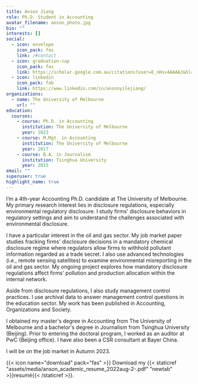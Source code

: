 ```yaml
---
title: Anson Jiang
role: Ph.D. Student in Accounting
avatar_filename: anson_photo.jpg
bio: ""
interests: []
social:
  - icon: envelope
    icon_pack: fas
    link: /#contact
  - icon: graduation-cap
    icon_pack: fas
    link: https://scholar.google.com.au/citations?user=E_nHsv4AAAAJ&hl=en
  - icon: linkedin
    icon_pack: fab
    link: https://www.linkedin.com/in/ansonyilejiang/
organizations:
  - name: The University of Melbourne
    url: ""
education:
  courses:
    - course: Ph.D. in Accounting
      institution: The University of Melbourne
      year: 2023
    - course: M.Mgt. in Accounting
      institution: The University of Melbourne
      year: 2017
    - course: B.A. in Journalism
      institution: Tsinghua University
      year: 2015
email: ""
superuser: true
highlight_name: true
---
```

I’m a 4th-year Accounting Ph.D. candidate at The University of Melbourne. My primary research interest lies in disclosure regulations, especially environmental regulatory disclosure. I study firms' disclosure behaviors in regulatory settings and aim to understand the challenges associated with environmental disclosure. 

I have a particular interest in the oil and gas sector.  My job market paper studies fracking firms' disclosure decisions in a mandatory chemical disclosure regime where regulators allow firms to withhold pollutant information regarded as a trade secret. I also use advanced technologies (i.e., remote sensing satellites) to examine environmental misreporting in the oil and gas sector.  My ongoing project explores how mandatory disclosure regulations affect firms' pollution and production allocation within the internal network. 

Aside from disclosure regulations, I also study management control practices. I use archival data to answer management control questions in the education sector.  My work has been published in Accounting, Organizations and Society. 

I obtained my master's degree in Accounting from The University of Melbourne and a bachelor's degree in Journalism from Tsinghua University (Beijing). Prior to entering the doctoral program, I worked as an auditor at PwC (Beijing office). I have also been a CSR consultant at Bayer China. 

I will be on the job market in Autumn 2023.

{{< icon name="download" pack="fas" >}} Download my {{< staticref "assets/media/anson_academic_resume_2022aug-2-.pdf" "newtab" >}}resumé{{< /staticref >}}.